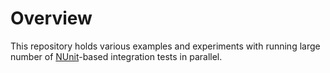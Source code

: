 # Overview
This repository holds various examples and experiments with running large number of [NUnit](https://github.com/nunit)-based integration tests in parallel.
